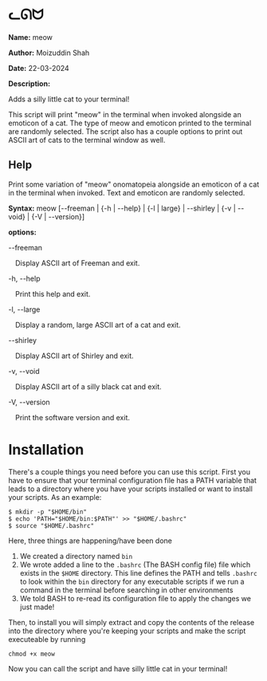 
# ᓚᘏᗢ
**Name:** meow

**Author:** Moizuddin Shah

**Date:** 22-03-2024

**Description:**

Adds a silly little cat to your terminal!

This script will print "meow" in the terminal when invoked alongside an emoticon of a cat. The type of meow and emoticon printed to the terminal are randomly selected. The script also has a couple options to print out ASCII art of cats to the terminal window as well.

## Help
Print some variation of \"meow\" onomatopeia alongside an emoticon of a cat in the terminal when invoked. Text and emoticon are randomly selected.

**Syntax:** meow [--freeman | {-h | --help} | {-l | large} | --shirley | {-v | --void} | {-V | --version}]

**options:**

--freeman

&emsp;Display ASCII art of Freeman and exit.

-h, --help

&emsp;Print this help and exit.

-l, --large

&emsp;Display a random, large ASCII art of a cat and exit.

--shirley

&emsp;Display ASCII art of Shirley and exit.

-v, --void

&emsp;Display ASCII art of a silly black cat and exit.

-V, --version

&emsp;Print the software version and exit. 

# Installation

There's a couple things you need before you can use this script. First you have to ensure that your terminal configuration file has a PATH variable that leads to a directory where you have your scripts installed or want to install your scripts. As an example:

```
$ mkdir -p "$HOME/bin"
$ echo 'PATH="$HOME/bin:$PATH"' >> "$HOME/.bashrc"
$ source "$HOME/.bashrc"
```

Here, three things are happening/have been done

1. We created a directory named ``bin``
2. We wrote added a line to the `.bashrc` (The BASH config file) file which exists in the ``$HOME`` directory. This line defines the PATH and tells `.bashrc` to look within the ``bin`` directory for any executable scripts if we run a command in the terminal before searching in other environments
3. We told BASH to re-read its configuration file to apply the changes we just made!

Then, to install you will simply extract and copy the contents of the release into the directory where you're keeping your scripts and make the script executeable by running

```
chmod +x meow
```

Now you can call the script and have silly little cat in your terminal!
